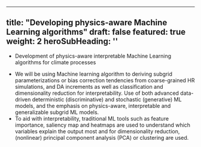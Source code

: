 
---
title: "Developing physics-aware Machine Learning algorithms"
draft: false
featured: true
weight: 2
heroSubHeading: ''
---

* Development of physics-aware interpretable Machine Learning algorithms for climate processes
 
 - We will be using Machine learning algorithm to deriving subgrid parameterizations or bias correction tendencies from coarse-grained HR simulations, and DA increments as well as classification and dimensionality reduction for interpretability. Use of both advanced data-driven deterministic (discriminative) and stochastic (generative) ML models, and the emphasis on physics-aware, interpretable and generalizable subgrid ML models.
 - To aid with interpretability, traditional ML tools such as feature importance, saliency map and heatmaps are used to understand which variables explain the output most and for dimensionality reduction, (nonlinear) principal component analysis (PCA) or clustering are used. 

